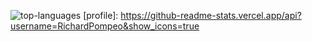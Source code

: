 <img src="https://github-readme-stats.vercel.app/api/top-langs/?username=RichardPompeo" alt="top-languages"></img>
[profile]: https://github-readme-stats.vercel.app/api?username=RichardPompeo&show_icons=true
